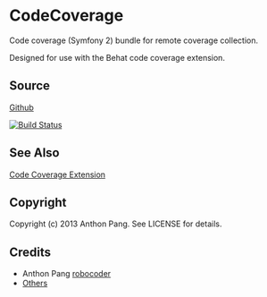 # CodeCoverage

Code coverage (Symfony 2) bundle for remote coverage collection.

Designed for use with the Behat code coverage extension.

## Source

[Github](https://github.com/vipsoft/code-coverage-bundle)

[![Build Status](https://travis-ci.org/vipsoft/code-coverage-bundle.png?branch=master)](https://travis-ci.org/vipsoft/code-coverage-bundle)

## See Also

[Code Coverage Extension](https://github.com/vipsoft/code-coverage-extension)

## Copyright

Copyright (c) 2013 Anthon Pang. See LICENSE for details.

## Credits

* Anthon Pang [robocoder](http://github.com/robocoder)
* [Others](https://github.com/vipsoft/code-coverage-bundle/graphs/contributors)
